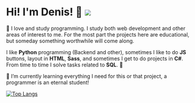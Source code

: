 
# Hi! I'm Denis! 💫 ![](https://www.codewars.com/users/denns2002/badges/micro)

💬 I love and study programming. I study both web development and other areas of interest to me. 
For the most part the projects here are educational, but someday something worthwhile will come along.

I like **Python** programming (Backend and other), sometimes I like to do **JS** buttons, layout in **HTML**, **Sass**, and sometimes I get to do projects in **C#**. From time to time I solve tasks related to **SQL**. 👾
 

🌱 I’m currently learning everything I need for this or that project, a programmer is an eternal student!

[![Top Langs](https://github-readme-stats.vercel.app/api/top-langs/?username=denns2002&layout=compact)](https://github.com/anuraghazra/github-readme-stats)
